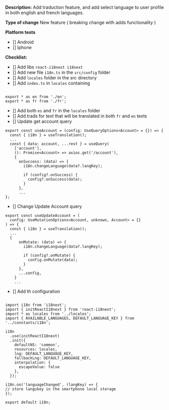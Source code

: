 **Description:**
Add traduction feature, and add select language to  user profile in both english and french languages.

**Type of change**
New feature ( breaking change with adds functionality )

**Platform tests**
- [] Android
- [] Iphone

**Checklist:**
- [] Add libs  `react-i18next i18next`
- [] Add new file `i18n.ts` in the `src/config` folder
- [] Add `locales` folder in the src directory
- [] Add `index.ts` in `locales` containing
```

export * as en from './en';
export * as fr from './fr';
```
- [] Add both `es` and `fr` in the `locales` folder
- [] Add trads for text that will be translated in both `fr` and `en` texts
- [] Update get account query 
```
export const useAccount = (config: UseQueryOptions<Account> = {}) => {
  const { i18n } = useTranslation();
  ...
  const { data: account, ...rest } = useQuery(
    ['account'],
    (): Promise<Account> => axios.get('/account'),
    {
      onSuccess: (data) => {
        i18n.changeLanguage(data?.langKey);

        if (config?.onSuccess) {
          config?.onSuccess(data);
        }
      },
      ...
};
```

- [] Change Update Account query 
```
export const useUpdateAccount = (
  config: UseMutationOptions<Account, unknown, Account> = {}
) => {
  const { i18n } = useTranslation();
  ...
  {
      onMutate: (data) => {
        i18n.changeLanguage(data?.langKey);

        if (config?.onMutate) {
          config.onMutate(data);
        }
      },
      ...config,
    }
    ...
```

- [] Add th configuration 
```

import i18n from 'i18next';
import { initReactI18next } from 'react-i18next';
import * as locales from '../locales';
import { AVAILABLE_LANGUAGES, DEFAULT_LANGUAGE_KEY } from '../constants/i18n';

i18n
  .use(initReactI18next)
  .init({
    defaultNS: 'common',
    resources: locales,
    lng: DEFAULT_LANGUAGE_KEY,
    fallbackLng: DEFAULT_LANGUAGE_KEY,
    interpolation: {
      escapeValue: false
    },
  });

i18n.on('languageChanged', (langKey) => {
// store langukey in the smartphone local storage
});

export default i18n;
```
